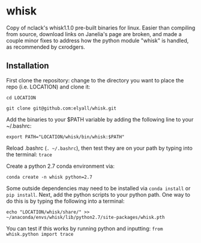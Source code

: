 # whisk
Copy of nclack's whisk1.1.0 pre-built binaries for linux. Easier than compiling from source, download links on Janelia's page are broken, and made a couple minor fixes to address how the python module "whisk" is handled, as recommended by cxrodgers.

## Installation

First clone the repository: change to the directory you want to place the repo (i.e. LOCATION) and clone it:

`cd LOCATION`

`git clone git@github.com:elyall/whisk.git`

Add the binaries to your $PATH variable by adding the following line to your ~/.bashrc:
 
`export PATH="LOCATION/whisk/bin/whisk:$PATH"`

Reload .bashrc (`. ~/.bashrc`), then test they are on your path by typing into the terminal: `trace`

Create a python 2.7 conda environment via:

`conda create -n whisk python=2.7`
  
Some outside dependencies may need to be installed via `conda install` or `pip install`. Next, add the python scripts to your python path. One way to do this is by typing the following into a terminal:

`echo "LOCATION/whisk/share/" >> ~/anaconda/envs/whisk/lib/python2.7/site-packages/whisk.pth`
  
You can test if this works by running python and inputting: `from whisk.python import trace`
